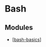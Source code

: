 Bash
===

Modules
---

- [[bash-basics]]


[//begin]: # "Autogenerated link references for markdown compatibility"
[bash-basics]: bash-basics.md "Basics"
[//end]: # "Autogenerated link references"
